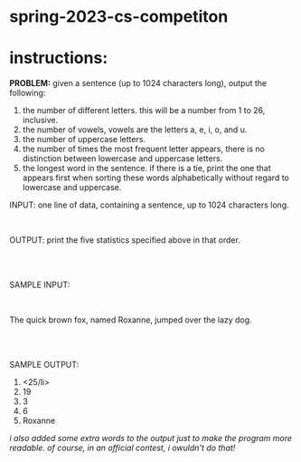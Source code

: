 # spring-2023-cs-competiton
<h1>instructions:</h1>
<b>PROBLEM:</b> given a sentence (up to 1024 characters long), output the following:
<ol>
  <li>the number of different letters. this will be a number from 1 to 26, inclusive.</li>
  <li>the number of vowels, vowels are the letters a, e, i, o, and u.</li>
  <li>the number of uppercase letters.</li>
  <li>the number of times the most frequent letter appears, there is no distinction between lowercase and uppercase letters.</li>
  <li>the longest word in the sentence. if there is a tie, print the one that appears first when sorting these words alphabetically without regard to lowercase and uppercase.</li>
</ol>
<p>INPUT: one line of data, containing a sentence, up to 1024 characters long.</p><br>
<p>OUTPUT: print the five statistics specified above in that order.</p><br>
<br>
<p>SAMPLE INPUT:</p><br>
<p>The quick brown fox, named Roxanne, jumped over the lazy dog.</p><br>
<br>
<p>SAMPLE OUTPUT:</p>
<ol>
  <li><25/li>
  <li>19</li>
  <li>3</li>
  <li>6</li>
  <li>Roxanne</li>
</ol>
<em>i also added some extra words to the output just to make the program more readable. of course, in an official contest, i owuldn't do that!</em>
